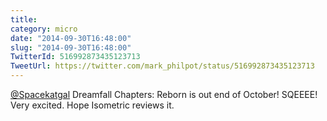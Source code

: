 ```yaml
---
title: 
category: micro
date: "2014-09-30T16:48:00"
slug: "2014-09-30T16:48:00"
TwitterId: 516992873435123713
TweetUrl: https://twitter.com/mark_philpot/status/516992873435123713
---
```


[@Spacekatgal](https://twitter.com/Spacekatgal) Dreamfall Chapters: Reborn is
out end of October! SQEEEE! Very excited. Hope Isometric reviews it.
